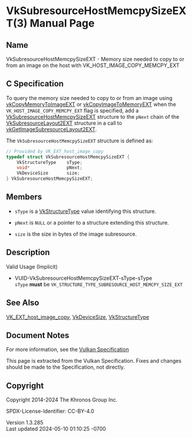 # VkSubresourceHostMemcpySizeEXT(3) Manual Page

## Name

VkSubresourceHostMemcpySizeEXT - Memory size needed to copy to or from
an image on the host with VK_HOST_IMAGE_COPY_MEMCPY_EXT



## <a href="#_c_specification" class="anchor"></a>C Specification

To query the memory size needed to copy to or from an image using
[vkCopyMemoryToImageEXT](https://registry.khronos.org/vulkan/specs/1.3-extensions/man/html/vkCopyMemoryToImageEXT.html) or
[vkCopyImageToMemoryEXT](https://registry.khronos.org/vulkan/specs/1.3-extensions/man/html/vkCopyImageToMemoryEXT.html) when the
`VK_HOST_IMAGE_COPY_MEMCPY_EXT` flag is specified, add a
[VkSubresourceHostMemcpySizeEXT](https://registry.khronos.org/vulkan/specs/1.3-extensions/man/html/VkSubresourceHostMemcpySizeEXT.html)
structure to the `pNext` chain of the
[VkSubresourceLayout2EXT](https://registry.khronos.org/vulkan/specs/1.3-extensions/man/html/VkSubresourceLayout2EXT.html) structure in a
call to
[vkGetImageSubresourceLayout2EXT](https://registry.khronos.org/vulkan/specs/1.3-extensions/man/html/vkGetImageSubresourceLayout2EXT.html).

The `VkSubresourceHostMemcpySizeEXT` structure is defined as:

``` c
// Provided by VK_EXT_host_image_copy
typedef struct VkSubresourceHostMemcpySizeEXT {
    VkStructureType    sType;
    void*              pNext;
    VkDeviceSize       size;
} VkSubresourceHostMemcpySizeEXT;
```

## <a href="#_members" class="anchor"></a>Members

- `sType` is a [VkStructureType](https://registry.khronos.org/vulkan/specs/1.3-extensions/man/html/VkStructureType.html) value identifying
  this structure.

- `pNext` is `NULL` or a pointer to a structure extending this
  structure.

- `size` is the size in bytes of the image subresource.

## <a href="#_description" class="anchor"></a>Description

Valid Usage (Implicit)

- <a href="#VUID-VkSubresourceHostMemcpySizeEXT-sType-sType"
  id="VUID-VkSubresourceHostMemcpySizeEXT-sType-sType"></a>
  VUID-VkSubresourceHostMemcpySizeEXT-sType-sType  
  `sType` **must** be
  `VK_STRUCTURE_TYPE_SUBRESOURCE_HOST_MEMCPY_SIZE_EXT`

## <a href="#_see_also" class="anchor"></a>See Also

[VK_EXT_host_image_copy](https://registry.khronos.org/vulkan/specs/1.3-extensions/man/html/VK_EXT_host_image_copy.html),
[VkDeviceSize](https://registry.khronos.org/vulkan/specs/1.3-extensions/man/html/VkDeviceSize.html),
[VkStructureType](https://registry.khronos.org/vulkan/specs/1.3-extensions/man/html/VkStructureType.html)

## <a href="#_document_notes" class="anchor"></a>Document Notes

For more information, see the <a
href="https://registry.khronos.org/vulkan/specs/1.3-extensions/html/vkspec.html#VkSubresourceHostMemcpySizeEXT"
target="_blank" rel="noopener">Vulkan Specification</a>

This page is extracted from the Vulkan Specification. Fixes and changes
should be made to the Specification, not directly.

## <a href="#_copyright" class="anchor"></a>Copyright

Copyright 2014-2024 The Khronos Group Inc.

SPDX-License-Identifier: CC-BY-4.0

Version 1.3.285  
Last updated 2024-05-10 01:10:25 -0700
